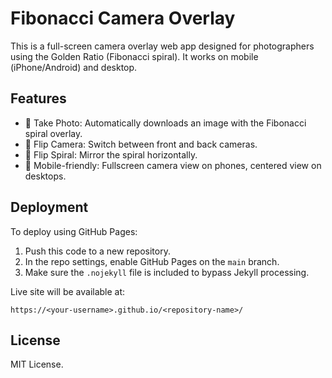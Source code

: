 
# Fibonacci Camera Overlay

This is a full-screen camera overlay web app designed for photographers using the Golden Ratio (Fibonacci spiral). It works on mobile (iPhone/Android) and desktop.

## Features

- 📸 Take Photo: Automatically downloads an image with the Fibonacci spiral overlay.
- 🔄 Flip Camera: Switch between front and back cameras.
- 🔁 Flip Spiral: Mirror the spiral horizontally.
- 📱 Mobile-friendly: Fullscreen camera view on phones, centered view on desktops.

## Deployment

To deploy using GitHub Pages:
1. Push this code to a new repository.
2. In the repo settings, enable GitHub Pages on the `main` branch.
3. Make sure the `.nojekyll` file is included to bypass Jekyll processing.

Live site will be available at:
```
https://<your-username>.github.io/<repository-name>/
```

## License

MIT License.
